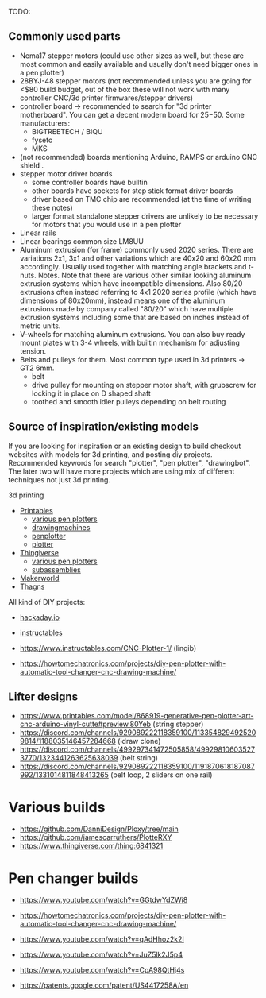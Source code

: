 TODO:

## Commonly used parts

* Nema17 stepper motors (could use other sizes as well, but these are most common and easily available and usually don't need bigger ones in a pen plotter)
* 28BYJ-48 stepper motors (not recommended unless you are going for <$80 build budget, out of the box these will not work with many controller CNC/3d printer firmwares/stepper drivers)
* controller board -> recommended to search for "3d printer motherboard". You can get a decent modern board for $25-$50. Some manufacturers:
  - BIGTREETECH / BIQU
  - fysetc 
  - MKS
* (not recommended) boards mentioning Arduino, RAMPS or arduino CNC shield .
* stepper motor driver boards
  - some controller boards have builtin
  - other boards have sockets for step stick format driver boards
  - driver based on TMC chip are recommended (at the time of writing these notes)
  - larger format standalone stepper drivers are unlikely to be necessary for motors that you would use in a pen plotter
* Linear rails
* Linear bearings common size LM8UU
* Aluminum extrusion (for frame) commonly used 2020 series. There are variations 2x1, 3x1 and other variations which are 40x20 and 60x20 mm accordingly. Usually used together with matching angle brackets and t-nuts. Notes. Note that there are various other similar looking aluminum extrusion systems which have incompatible dimensions. Also 80/20 extrusions often instead referring to 4x1 2020 series profile (which have dimensions of 80x20mm), instead means one of the aluminum extrusions made by company called "80/20" which have multiple extrusion systems including some that are based on inches instead of metric units.
* V-wheels for matching aluminum extrusions. You can also buy ready mount plates with 3-4 wheels, with builtin mechanism for adjusting tension.
* Belts and pulleys for them. Most common type used in 3d printers -> GT2 6mm. 
  - belt
  - drive pulley for mounting on stepper motor shaft, with grubscrew for locking it in place on D shaped shaft
  - toothed and smooth idler pulleys depending on belt routing

## Source of inspiration/existing models

If you are looking for inspiration or an existing design to build checkout websites with models for 3d printing, and posting diy projects. Recommended keywords for search "plotter", "pen plotter", "drawingbot". The later two will have more projects which are using mix of different techniques not just 3d printing.

3d printing
* [Printables](https://www.printables.com/search/models?q=plotter)
   * [various pen plotters](https://www.printables.com/@Kabacis_332837/collections/1870431)
   * [drawingmachines](https://www.printables.com/search/models?q=tag%3Adrawingmachine)
   * [penplotter](https://www.printables.com/search/models?q=tag%3Apenplotter)
   * [plotter](https://www.printables.com/search/models?q=tag%3Aplotter)
* [Thingiverse](https://www.thingiverse.com/search?q=plotter)
   * [various pen plotters](https://www.thingiverse.com/karliss/collections/43091126/things)
   * [subassemblies](https://www.thingiverse.com/karliss/collections/43091129/things)
* [Makerworld](https://makerworld.com/en/search/models?keyword=plotter)
* [Thagns](https://thangs.com/search/pen%20plotter?scope=all)

All kind of DIY projects:
* [hackaday.io](https://hackaday.io/search?term=pen+plotter)
* [instructables](https://www.instructables.com/search/?q=plotter&projects=all)

* https://www.instructables.com/CNC-Plotter-1/  (lingib)
* https://howtomechatronics.com/projects/diy-pen-plotter-with-automatic-tool-changer-cnc-drawing-machine/ 


## Lifter designs


* https://www.printables.com/model/868919-generative-pen-plotter-art-cnc-arduino-vinyl-cutte#preview.80Yeb (string stepper)
* https://discord.com/channels/929089222118359100/1133548294925209814/1188035146457284668 (idraw clone)
* https://discord.com/channels/499297341472505858/499298106035273770/1323441263625638039 (belt string)
* https://discord.com/channels/929089222118359100/1191870618187087992/1331014811848413265 (belt loop, 2 sliders on one rail)


# Various builds
* https://github.com/DanniDesign/Ploxy/tree/main
* https://github.com/jamescarruthers/PlotteRXY
* https://www.thingiverse.com/thing:6841321

# Pen changer builds

* https://www.youtube.com/watch?v=GGtdwYdZWi8
* https://howtomechatronics.com/projects/diy-pen-plotter-with-automatic-tool-changer-cnc-drawing-machine/ 

* https://www.youtube.com/watch?v=qAdHhoz2k2I

* https://www.youtube.com/watch?v=JuZ5lk2J5p4
* https://www.youtube.com/watch?v=CpA98QtHj4s

* https://patents.google.com/patent/US4417258A/en